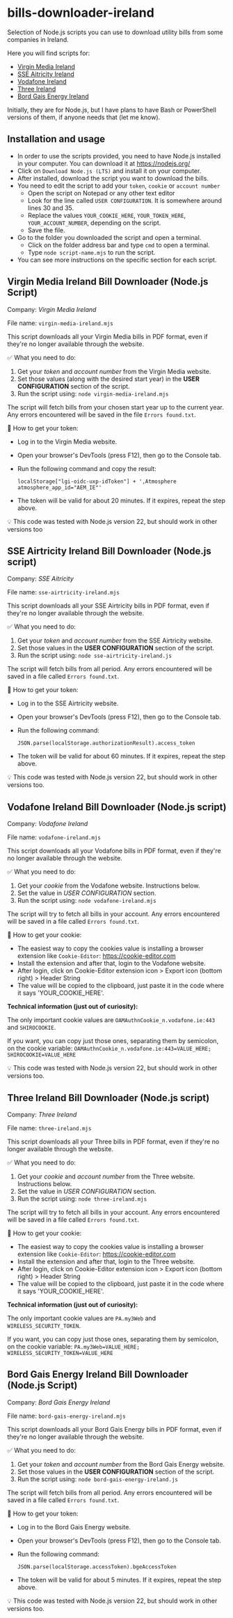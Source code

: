 # bills-downloader-ireland
Selection of Node.js scripts you can use to download utility bills from some companies in Ireland.

Here you will find scripts for:
- [Virgin Media Ireland](README.md#virgin-media-ireland-bill-downloader-nodejs-script)
- [SSE Aitricity Ireland](README.md#sse-airtricity-ireland-bill-downloader-nodejs-script)
- [Vodafone Ireland](README.md#vodafone-ireland-bill-downloader-nodejs-script)
- [Three Ireland](README.md#three-ireland-bill-downloader-nodejs-script)
- [Bord Gais Energy Ireland](README.md#bord-gais-energy-ireland-bill-downloader-nodejs-script)

Initially, they are for Node.js, but I have plans to have Bash or PowerShell versions of them, if anyone needs that (let me know).


## Installation and usage

- In order to use the scripts provided, you need to have Node.js installed in your computer. You can download it at https://nodejs.org/
- Click on `Download Node.js (LTS)` and install it on your computer.
- After installed, download the script you want to download the bills.
- You need to edit the script to add your `token`, `cookie` or `account number`
  - Open the script on Notepad or any other text editor
  - Look for the line called `USER CONFIGURATION`. It is somewhere around lines 30 and 35.
  - Replace the values `YOUR_COOKIE_HERE`, `YOUR_TOKEN_HERE`, `YOUR_ACCOUNT_NUMBER`, depending on the script.
  - Save the file.
- Go to the folder you downloaded the script and open a terminal.
  - Click on the folder address bar and type `cmd` to open a terminal.
  - Type `node script-name.mjs` to run the script.
- You can see more instructions on the specific section for each script.


## Virgin Media Ireland Bill Downloader (Node.js Script)

Company: _Virgin Media Ireland_

File name: `virgin-media-ireland.mjs`

This script downloads all your Virgin Media bills in PDF format, even if they're no longer available through the website.

✅ What you need to do:
1. Get your *token* and *account number* from the Virgin Media website.
2. Set those values (along with the desired start year) in the **USER CONFIGURATION** section of the script.
3. Run the script using: `node virgin-media-ireland.mjs`

The script will fetch bills from your chosen start year up to the current year. Any errors encountered will be saved in the file `Errors found.txt`.

🔑 How to get your token:
- Log in to the Virgin Media website.
- Open your browser's DevTools (press F12), then go to the Console tab.
- Run the following command and copy the result:
  
    `localStorage["lgi-oidc-uxp-idToken"] + ',Atmosphere atmosphere_app_id="AEM_IE"'`
- The token will be valid for about 20 minutes. If it expires, repeat the step above.

💡 This code was tested with Node.js version 22, but should work in other versions too

## SSE Airtricity Ireland Bill Downloader (Node.js script)
Company: _SSE Aitricity_

File name: `sse-airtricity-ireland.mjs`

This script downloads all your SSE Airtricity bills in PDF format, even if they're no longer available through the website.

✅ What you need to do:
1. Get your *token* and *account number* from the SSE Airtricity website.
2. Set those values in the **USER CONFIGURATION** section of the script.
3. Run the script using: `node sse-airtricity-ireland.js`

The script will fetch bills from all period. Any errors encountered will be saved in a file called `Errors found.txt`.

🔑 How to get your token:
- Log in to the SSE Airtricity website.
- Open your browser's DevTools (press F12), then go to the Console tab.
- Run the following command:
  
    `JSON.parse(localStorage.authorizationResult).access_token`
- The token will be valid for about 60 minutes. If it expires, repeat the step above.

💡 This code was tested with Node.js version 22, but should work in other versions too.


## Vodafone Ireland Bill Downloader (Node.js script)
Company: _Vodafone Ireland_

File name: `vodafone-ireland.mjs`

This script downloads all your Vodafone bills in PDF format, even if they're no longer available through the website.

✅ What you need to do:
1. Get your *cookie* from the Vodafone website. Instructions below.
2. Set the value in *USER CONFIGURATION* section.
3. Run the script using: `node vodafone-ireland.mjs`

The script will try to fetch all bills in your account. Any errors encountered will be saved in a file called `Errors found.txt`.

🔑 How to get your cookie:
- The easiest way to copy the cookies value is installing a browser extension like `Cookie-Editor`: https://cookie-editor.com
- Install the extension and after that, login to the Vodafone website.
- After login, click on Cookie-Editor extension icon > Export icon (bottom right) > Header String
- The value will be copied to the clipboard, just paste it in the code where it says 'YOUR_COOKIE_HERE'.

**Technical information (just out of curiosity):**

The only important cookie values are `OAMAuthnCookie_n.vodafone.ie:443` and `SHIROCOOKIE`. 

If you want, you can copy just those ones, separating them by semicolon, on the cookie variable: `OAMAuthnCookie_n.vodafone.ie:443=VALUE_HERE; SHIROCOOKIE=VALUE_HERE`

💡 This code was tested with Node.js version 22, but should work in other versions too.



## Three Ireland Bill Downloader (Node.js script)
Company: _Three Ireland_

File name: `three-ireland.mjs`

This script downloads all your Three bills in PDF format, even if they're no longer available through the website.

✅ What you need to do:
1. Get your *cookie* and *account number* from the Three website. Instructions below.
2. Set the value in *USER CONFIGURATION* section.
3. Run the script using: `node three-ireland.mjs`

The script will try to fetch all bills in your account. Any errors encountered will be saved in a file called `Errors found.txt`.

🔑 How to get your cookie:
- The easiest way to copy the cookies value is installing a browser extension like `Cookie-Editor`: https://cookie-editor.com
- Install the extension and after that, login to the Three website.
- After login, click on Cookie-Editor extension icon > Export icon (bottom right) > Header String
- The value will be copied to the clipboard, just paste it in the code where it says 'YOUR_COOKIE_HERE'.

**Technical information (just out of curiosity):**

The only important cookie values are `PA.my3Web` and `WIRELESS_SECURITY_TOKEN`. 

If you want, you can copy just those ones, separating them by semicolon, on the cookie variable: `PA.my3Web=VALUE_HERE; WIRELESS_SECURITY_TOKEN=VALUE_HERE`

## Bord Gais Energy Ireland Bill Downloader (Node.js Script)
Company: _Bord Gais Energy Ireland_

File name: `bord-gais-energy-ireland.mjs`

This script downloads all your Bord Gais Energy bills in PDF format, even if they're no longer available through the website.

✅ What you need to do:
1. Get your *token* and *account number* from the Bord Gais Energy website.
2. Set those values in the **USER CONFIGURATION** section of the script.
3. Run the script using: `node bord-gais-energy-ireland.js`

The script will fetch bills from all period. Any errors encountered will be saved in a file called `Errors found.txt`.

🔑 How to get your token:
- Log in to the Bord Gais Energy website.
- Open your browser's DevTools (press F12), then go to the Console tab.
- Run the following command:
  
    `JSON.parse(localStorage.accessToken).bgeAccessToken`
- The token will be valid for about 5 minutes. If it expires, repeat the step above.

💡 This code was tested with Node.js version 22, but should work in other versions too.
